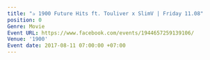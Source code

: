 ```yaml
---
title: "✰ 1900 Future Hits ft. Touliver x SlimV | Friday 11.08"
position: 0
Genre: Movie
Event URL: https://www.facebook.com/events/1944657259139106/
Venue: '1900'
Event date: 2017-08-11 07:00:00 +07:00
---
```


